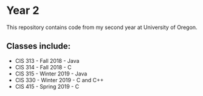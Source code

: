 # Year 2
This repository contains code from my second year at University of Oregon.

Classes include:
-
* CIS 313 - Fall 2018 - Java
* CIS 314 - Fall 2018 - C
* CIS 315 - Winter 2019 - Java
* CIS 330 - Winter 2019 - C and C++
* CIS 415 - Spring 2019 - C
